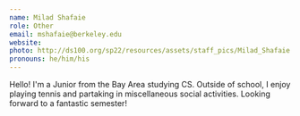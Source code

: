 ```yaml
---
name: Milad Shafaie
role: Other
email: mshafaie@berkeley.edu
website: 
photo: http://ds100.org/sp22/resources/assets/staff_pics/Milad_Shafaie.jpg
pronouns: he/him/his
---
```

Hello! I'm a Junior from the Bay Area studying CS. Outside of school, I enjoy playing tennis and partaking in miscellaneous social activities. Looking forward to a fantastic semester!
